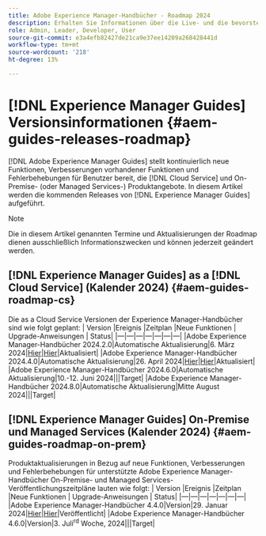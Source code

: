 ```yaml
---
title: Adobe Experience Manager-Handbücher - Roadmap 2024
description: Erhalten Sie Informationen über die Live- und die bevorstehende Version der Adobe Experience Manager-Handbücher On-Premise- und Adobe Experience Manager-Handbücher as a Cloud Service
role: Admin, Leader, Developer, User
source-git-commit: e3a4efb82427de21ca9e37ee14209a268428441d
workflow-type: tm+mt
source-wordcount: '218'
ht-degree: 13%

---
```


# [!DNL Experience Manager Guides] Versionsinformationen {#aem-guides-releases-roadmap}

[!DNL Adobe Experience Manager Guides] stellt kontinuierlich neue Funktionen, Verbesserungen vorhandener Funktionen und Fehlerbehebungen für Benutzer bereit, die [!DNL Cloud Service] und On-Premise- (oder Managed Services-) Produktangebote. In diesem Artikel werden die kommenden Releases von [!DNL Experience Manager Guides] aufgeführt.

>[!NOTE]
>
>Die in diesem Artikel genannten Termine und Aktualisierungen der Roadmap dienen ausschließlich Informationszwecken und können jederzeit geändert werden.

## [!DNL Experience Manager Guides] as a [!DNL Cloud Service] (Kalender 2024) {#aem-guides-roadmap-cs}

Die as a Cloud Service Versionen der Experience Manager-Handbücher sind wie folgt geplant: | Version |Ereignis |Zeitplan |Neue Funktionen | Upgrade-Anweisungen | Status| |—|—|—|—|—|—|—| |Adobe Experience Manager-Handbücher 2024.2.0|Automatische Aktualisierung|6. März 2024|[Hier](whats-new-2024-2-0.md)|[Hier](upgrade-instructions-2024-2-0.md)|Aktualisiert| |Adobe Experience Manager-Handbücher 2024.4.0|Automatische Aktualisierung|26. April 2024|[Hier](whats-new-2024-04-0.md)|[Hier](upgrade-instructions-2024-04-0.md)|Aktualisiert| |Adobe Experience Manager-Handbücher 2024.6.0|Automatische Aktualisierung|10.-12. Juni 2024|||Target| |Adobe Experience Manager-Handbücher 2024.8.0|Automatische Aktualisierung|Mitte August 2024|||Target|

## [!DNL Experience Manager Guides] On-Premise und Managed Services (Kalender 2024) {#aem-guides-roadmap-on-prem}

Produktaktualisierungen in Bezug auf neue Funktionen, Verbesserungen und Fehlerbehebungen für unterstützte Adobe Experience Manager-Handbücher On-Premise- und Managed Services-Veröffentlichungszeitpläne lauten wie folgt: | Version |Ereignis |Zeitplan |Neue Funktionen | Upgrade-Anweisungen | Status| |—|—|—|—|—|—|—| |Adobe Experience Manager-Handbücher 4.4.0|Version|29. Januar 2024|[Hier](whats-new-4-4.md)|[Hier](upgrade-instructions-4-4.md)|Veröffentlicht| |Adobe Experience Manager-Handbücher 4.6.0|Version|3. Juli<sup>rd</sup> Woche, 2024|||Target|



